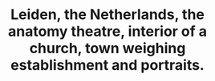 ---
copyright: Creative Commons Attribution (CC BY 4.0)
entry-by: Joana Chicau
entry-date: 2019-12-6
entry-type: image
feature_names: [Boerhaave, Boerhaave, COGWEB, Chinese, LSTM, Leiden, PGM, RNN, Ruysch,
  actors, aesthesis, agency, algorithm, analysis, anatomical, anatomy, androgynous,
  architecture, archive, artificialia, axis, black-box, body, botanical, brain, categories,
  categorization, channel, character recognition, chinese, classification, clustering,
  cnn, codes, cognition, collecting, collection, collections, colonialism, commodification,
  concept, conceptual-clustering, convolutional neural network, cost, counting, cut,
  cuts, cutting, datasets, demonstration, diagram, dimensionality, disgust, dissection,
  distance, domestication, elegance, epistemology, error, euclidean, evaluation, eye,
  figures, finger, forecasting, forensics, frame, freakish, geometry, gesture, gestures,
  gradient descent, graph, graphs, grouping, hacking, hand, hand writing, hands, hands-on,
  handwriting, hardware, history, human, human body, imagination, imperfect, inscription,
  instruments, joint, kmeans, knowledge, labeling, landmark, learning, location, machine
    learning, machines, materiality, meaning, measurement, memory, mnist, model, models,
  monsters, muscles, mystical, mythological, naturalia, nerves, nervous system, network,
  networks, neural networks, neural-anatomy, neuron, nonlinearity, observation, offline,
  online, ontologies, ontology, ontology-building, optimization, orientation, orthogonality,
  parallel, pca, perception, perceptron, perfection, performance, planes, poetic,
  position, prediction, preparation, preparations, projection, proportion, proportions,
  psychology, python, races, representation, representations, rhetoric, rnn, segments,
  selection, sensory experience, sensory perception, similarity, skeleton, skin, skull,
  skulls, space, sparseness, spectacle, spectators, speech, standard, statistic-ontology,
  statistical, statistical-ontology, svm, symbols, tacit, taxonomy, theatre, time-series,
  timeseries, tools, topological, training, treatise, trial, truth, type, typography,
  unsupervised, vision, visualization, wellcome, word2vec, writing, zodiac, '']
feature_values: ['', '0', '0', '0', '0', '0.99', '0', '0', '0', '0', '0', '0', '0',
  '0', '0', '0.91', '0', '0', '0', '0', '0', '0', '0.89', '0', '0', '0', '0', '0',
  '0', '0', '0', '0', '0', '0', '0', '0', '0', '0', '0', '0', '0', '0', '0', '0',
  '0', '0', '0', '0', '0', '0', '0', '0', '0', '0.9', '0', '0', '0', '0', '0', '0',
  '0', '0', '0', '0', '0', '0', '0', '0', '0', '0', '0', '0', '0', '0', '0', '0',
  '0', '0', '0', '0', '0', '0', '0', '0', '0', '0', '0', '0', '0', '0', '0', '0',
  '0', '0', '0', '0', '0', '0', '0', '0', '0', '0', '0', '0', '0', '0', '0', '0',
  '0', '0', '0', '0', '0', '0', '0', '0', '0', '0', '0', '0', '0', '0', '0', '0',
  '0', '0', '0', '0', '0', '0', '0', '0', '0', '0', '0', '0', '0', '0', '0', '0',
  '0', '0', '0', '0', '0', '0', '0', '0', '0', '0', '0', '0', '0', '0', '0', '0',
  '0', '0', '0', '0', '0', '0', '0', '0', '0', '0', '0', '0', '0', '0', '0', '0.89',
  '0', '0', '0', '0', '0', '0', '0', '0', '0', '0', '0', '0', '0', '0', '0', '0',
  '0', '']
filename: theatre_church.md
image: wc/theatre_church_Leiden.jpg
layout: image
source: ''
source-url: https://wellcomecollection.org/works/cmwuk5rg
summary: Top center, portraits of the Anabaptist leader Jan Beukelszoon ('Iohan Bocold
  rex Anabapt') and one of his wives ('Elisa Johan[nis] uxor regina'). Line engraving.
title: Leiden, the Netherlands, the anatomy theatre, interior of a church, town weighing
  establishment and portraits.
---